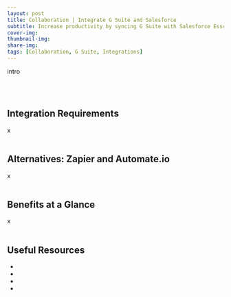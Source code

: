```yaml
---
layout: post
title: Collaboration | Integrate G Suite and Salesforce
subtitle: Increase productivity by syncing G Suite with Salesforce Essentials 
cover-img: 
thumbnail-img: 
share-img: 
tags: [Collaboration, G Suite, Integrations]
---
```


intro

<br/>
<br/>

## Integration Requirements
x
<br/>
<br/>

## Alternatives: Zapier and Automate.io
x
<br/>
<br/>

## Benefits at a Glance
x
<br/>
<br/>

## Useful Resources
* []()
* []()
* []()
* []()
<br/>
<br/>
